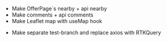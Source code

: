 
- Make OfferPage`s nearby + api nearby
- Make comments + api comments
- Make Leaflet map with useMap hook
+ Make separate test-branch and replace axios with RTKQuery
